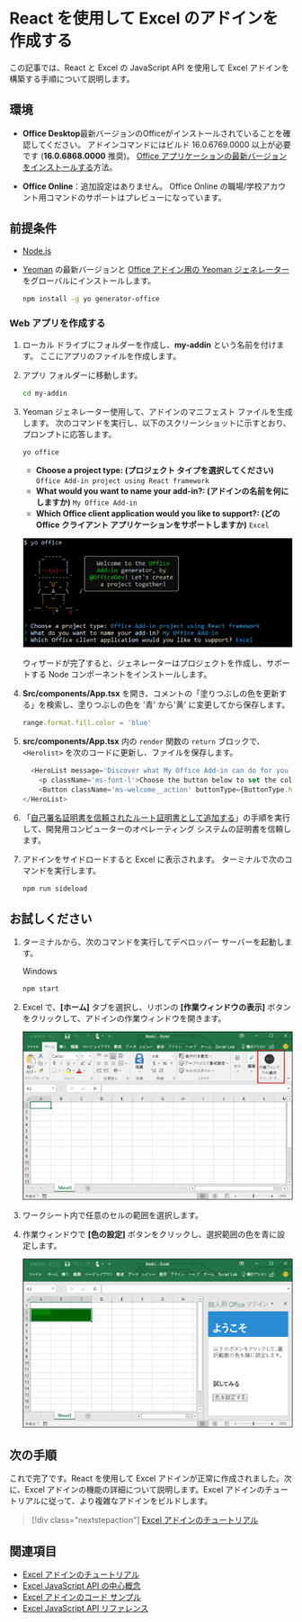# <a name="build-an-excel-add-in-using-react"></a>React を使用して Excel のアドインを作成する

この記事では、React と Excel の JavaScript API を使用して Excel アドインを構築する手順について説明します。

## <a name="environment"></a>環境

- **Office Desktop**最新バージョンのOfficeがインストールされていることを確認してください。 アドインコマンドにはビルド 16.0.6769.0000 以上が必要です (**16.0.6868.0000** 推奨)。 [Office アプリケーションの最新バージョンをインストールする](http://aka.ms/latestoffice)方法。 
 
- **Office Online**：追加設定はありません。 Office Online の職場/学校アカウント用コマンドのサポートはプレビューになっています。

## <a name="prerequisites"></a>前提条件

- [Node.js](https://nodejs.org)

- [Yeoman](https://github.com/yeoman/yo) の最新バージョンと [Office アドイン用の Yeoman ジェネレーター](https://github.com/OfficeDev/generator-office)をグローバルにインストールします。
    ```bash
    npm install -g yo generator-office
    ```

### <a name="create-the-web-app"></a>Web アプリを作成する

1. ローカル ドライブにフォルダーを作成し、**my-addin** という名前を付けます。 ここにアプリのファイルを作成します。

2. アプリ フォルダーに移動します。

    ```bash
    cd my-addin
    ```

3. Yeoman ジェネレーター使用して、アドインのマニフェスト ファイルを生成します。 次のコマンドを実行し、以下のスクリーンショットに示すとおり、プロンプトに応答します。

    ```bash
    yo office
    ```

    - **Choose a project type:​ (プロジェクト タイプを選択してください)** `Office Add-in project using React framework`
    - **What would you want to name your add-in?: (アドインの名前を何にしますか)** `My Office Add-in`
    - **Which Office client application would you like to support?: (どの Office クライアント アプリケーションをサポートしますか)** `Excel`

    ![Yeoman ジェネレーター](../images/yo-office-excel-react.png)
    
    ウィザードが完了すると、ジェネレーターはプロジェクトを作成し、サポートする Node コンポーネントをインストールします。

4.  **Src/components/App.tsx** を開き、コメントの「塗りつぶしの色を更新する」を検索し、塗りつぶしの色を '青' から'黄' に変更してから保存します。 

    ```js
    range.format.fill.color = 'blue'

    ```

5. **src/components/App.tsx** 内の `render` 関数の `return` ブロックで、`<Herolist>` を次のコードに更新し、ファイルを保存します。 

    ```js
      <HeroList message='Discover what My Office Add-in can do for you today!' items={this.state.listItems}>
        <p className='ms-font-l'>Choose the button below to set the color of the selected range to blue. <b>Set color</b>.</p>
        <Button className='ms-welcome__action' buttonType={ButtonType.hero} iconProps={{ iconName: 'ChevronRight' }} onClick={this.click}>Run</Button>
    </HeroList>
    ```

6. 「[自己署名証明書を信頼されたルート証明書として追加する](https://github.com/OfficeDev/generator-office/blob/master/src/docs/ssl.md)」の手順を実行して、開発用コンピューターのオペレーティング システムの証明書を信頼します。

7. アドインをサイドロードすると Excel に表示されます。 ターミナルで次のコマンドを実行します。 
    
    ```bash
    npm run sideload
    ```

## <a name="try-it-out"></a>お試しください

1. ターミナルから、次のコマンドを実行してデベロッパー サーバーを起動します。

    Windows
    ```bash
    npm start
    ```

2. Excel で、**[ホーム]** タブを選択し、リボンの **[作業ウィンドウの表示]** ボタンをクリックして、アドインの作業ウィンドウを開きます。

    ![Excel アドイン ボタン](../images/excel-quickstart-addin-2b.png)

3. ワークシート内で任意のセルの範囲を選択します。

4. 作業ウィンドウで **[色の設定]** ボタンをクリックし、選択範囲の色を青に設定します。

    ![Excel アドイン](../images/excel-quickstart-addin-2c.png)

## <a name="next-steps"></a>次の手順

これで完了です。React を使用して Excel アドインが正常に作成されました。次に、Excel アドインの機能の詳細について説明します。Excel アドインのチュートリアルに従って、より複雑なアドインをビルドします。

> [!div class="nextstepaction"]
> [Excel アドインのチュートリアル](../tutorials/excel-tutorial.yml)

## <a name="see-also"></a>関連項目

* [Excel アドインのチュートリアル](../tutorials/excel-tutorial-create-table.md)
* [Excel JavaScript API の中心概念](../excel/excel-add-ins-core-concepts.md)
* [Excel アドインのコード サンプル](https://developer.microsoft.com/office/gallery/?filterBy=Samples,Excel)
* [Excel JavaScript API リファレンス](https://docs.microsoft.com/javascript/office/overview/excel-add-ins-reference-overview?view=office-js)
